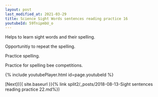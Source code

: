 ```yaml
---
layout: post
last_modified_at: 2021-03-29
title: Science Sight Words sentences reading practice 16
youtubeId: 59TnipmbU_o
---
```

 
 
Helps to learn sight words and their spelling.

Opportunitiy to repeat the spelling. 

Practice spelling. 
 
Practice for spelling bee competitions. 
 
{% include youtubePlayer.html id=page.youtubeId %}
 
 

[Next]({{ site.baseurl }}{% link  split2/_posts/2018-08-13-Sight sentences reading practice 22.md%})
 
